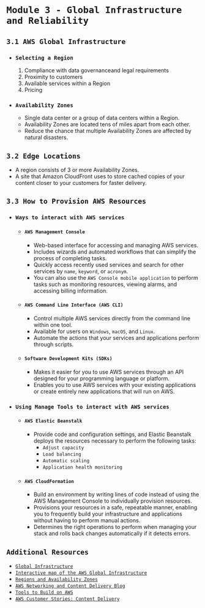 # `Module 3 - Global Infrastructure and Reliability`

## `3.1 AWS Global Infrastructure`

- ### `Selecting a Region`
  1. Compliance with data governanceand legal requirements
  2. Proximity to customers
  3. Available services within a Region
  4. Pricing
- ### `Availability Zones`
  - Single data center or a group of data centers within a Region.
  - Availability Zones are located tens of miles apart from each other.
  - Reduce the chance that multiple Availability Zones are affected by natural disasters.

## `3.2 Edge Locations`

- A region consists of 3 or more Availability Zones.
- A site that Amazon CloudFront uses to store cached copies of your content closer to your customers for faster delivery.

## `3.3 How to Provision AWS Resources`

- ### `Ways to interact with AWS services`
  - #### `AWS Management Console`
    - Web-based interface for accessing and managing AWS services.
    - Includes wizards and automated workflows that can simplify the process of completing tasks.
    - Quickly access recently used services and search for other services by `name`, `keyword`, or `acronym`.
    - You can also use the `AWS Console mobile application` to perform tasks such as monitoring resources, viewing alarms, and accessing billing information.
  - #### `AWS Command Line Interface (AWS CLI)`
    - Control multiple AWS services directly from the command line within one tool.
    - Available for users on `Windows`, `macOS`, and `Linux`.
    - Automate the actions that your services and applications perform through scripts.
  - #### `Software Development Kits (SDKs)`
    - Makes it easier for you to use AWS services through an API designed for your programming language or platform.
    - Enables you to use AWS services with your existing applications or create entirely new applications that will run on AWS.
- ### `Using Manage Tools to interact with AWS services`
  - #### `AWS Elastic Beanstalk`
    - Provide code and configuration settings, and Elastic Beanstalk deploys the resources necessary to perform the following tasks:
      - `Adjust capacity`
      - `Load balancing`
      - `Automatic scaling`
      - `Application health monitoring`
  - #### `AWS CloudFormation`
    - Build an environment by writing lines of code instead of using the AWS Management Console to individually provision resources.
    - Provisions your resources in a safe, repeatable manner, enabling you to frequently build your infrastructure and applications without having to perform manual actions.
    - Determines the right operations to perform when managing your stack and rolls back changes automatically if it detects errors.

## `Additional Resources`

- [`Global Infrastructure`](https://aws.amazon.com/about-aws/global-infrastructure/)
- [`Interactive map of the AWS Global Infrastructure`](https://www.infrastructure.aws/)
- [`Regions and Availability Zones`](https://aws.amazon.com/about-aws/global-infrastructure/regions_az)
- [`AWS Networking and Content Delivery Blog`](https://aws.amazon.com/blogs/networking-and-content-delivery/)
- [`Tools to Build on AWS`](https://aws.amazon.com/tools/)
- [`AWS Customer Stories: Content Delivery`](https://aws.amazon.com/solutions/case-studies/?customer-references-cards.sort-by=item.additionalFields.publishedDate&customer-references-cards.sort-order=desc&awsf.customer-references-location=*all&awsf.customer-references-segment=*all&awsf.customer-references-product=product%23vpc%7Cproduct%23api-gateway%7Cproduct%23cloudfront%7Cproduct%23route53%7Cproduct%23directconnect%7Cproduct%23elb&awsf.customer-references-category=category%23content-delivery)

